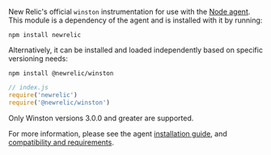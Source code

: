 New Relic's official `winston` instrumentation for use with the
[Node agent](https://github.com/newrelic/node-newrelic). This module is a
dependency of the agent and is installed with it by running:

```
npm install newrelic
```

Alternatively, it can be installed and loaded independently based on specific
versioning needs:

```
npm install @newrelic/winston
```

```js
// index.js
require('newrelic')
require('@newrelic/winston')
```

Only Winston versions 3.0.0 and greater are supported.

For more information, please see the agent
[installation guide](https://docs.newrelic.com/docs/agents/nodejs-agent/installation-configuration/install-nodejs-agent),
and [compatibility and requirements](https://docs.newrelic.com/docs/agents/nodejs-agent/getting-started/compatibility-requirements-nodejs-agent).
